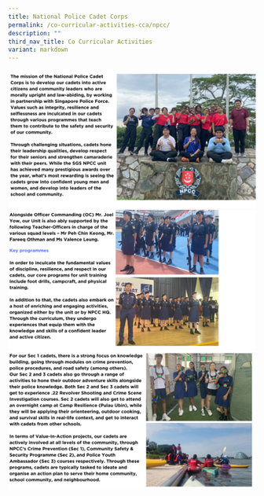 ```yaml
---
title: National Police Cadet Corps
permalink: /co-curricular-activities-cca/npcc/
description: ""
third_nav_title: Co Curricular Activities
variant: markdown
---
```

![](/images/npcc2024__1_.png)
![](/images/npcc2024__2_.png)
![](/images/npcc2024__3_.png)